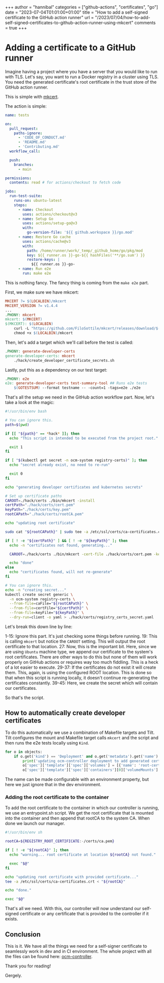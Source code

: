 +++
author = "hannibal"
categories = ["github-actions", "certificates", "go"]
date = "2023-07-04T01:01:00+01:00"
title = "How to add a self-signed certificate to the GitHub action runner"
url = "/2023/07/04/how-to-add-self-signed-certificates-to-github-action-runner-using-mkcert"
comments = true
+++

# Adding a certificate to a GitHub runner

Imagine having a project where you have a server that you would like to run with TLS. Let's say, you want to run a
Docker registry in a cluster using TLS. You need the generated certificate's root certificate in the trust store of the
GitHub action runner.

This is simple with [mkcert](https://github.com/FiloSottile/mkcert).

The action is simple:

```yaml
name: tests

on:
  pull_request:
    paths-ignore:
      - 'CODE_OF_CONDUCT.md'
      - 'README.md'
      - 'Contributing.md'
  workflow_call:

  push:
    branches:
      - main

permissions:
  contents: read # for actions/checkout to fetch code

jobs:
  run-test-suite:
    runs-on: ubuntu-latest
    steps:
      - name: Checkout
        uses: actions/checkout@v3
      - name: Setup Go
        uses: actions/setup-go@v3
        with:
          go-version-file: '${{ github.workspace }}/go.mod'
      - name: Restore Go cache
        uses: actions/cache@v3
        with:
          path: /home/runner/work/_temp/_github_home/go/pkg/mod
          key: ${{ runner.os }}-go-${{ hashFiles('**/go.sum') }}
          restore-keys: |
            ${{ runner.os }}-go-
      - name: Run e2e
        run: make e2e

```

This is nothing fancy. The fancy thing is coming from the `make e2e` part.

First, we make sure we have mkcert:

```Makefile
MKCERT ?= $(LOCALBIN)/mkcert
MKCERT_VERSION ?= v1.4.4
...
.PHONY: mkcert
mkcert: $(MKCERT)
$(MKCERT): $(LOCALBIN)
	curl -L "https://github.com/FiloSottile/mkcert/releases/download/$(MKCERT_VERSION)/mkcert-$(MKCERT_VERSION)-$(UNAME)-amd64" -o $(LOCALBIN)/mkcert
	chmod +x $(LOCALBIN)/mkcert
```

Then, let's add a target which we'll call before the test is called:

```Makefile
.PHONY: generate-developer-certs
generate-developer-certs: mkcert
	./hack/create_developer_certificate_secrets.sh
```

Lastly, put this as a dependency on our test target:

```Makefile
.PHONY: e2e
e2e: generate-developer-certs test-summary-tool ## Runs e2e tests
	$(GOTESTSUM) --format testname -- -count=1 -tags=e2e ./e2e
```

That's all the setup we need in the GitHub action workflow part. Now, let's take a look at the magic:

```bash
#!/usr/bin/env bash

# You can ignore this.
path=$(pwd)

if [[ "${path}" == *hack* ]]; then
  echo "This script is intended to be executed from the project root."

  exit 1
fi

if [ "$(kubectl get secret -n ocm-system registry-certs)" ]; then
  echo "secret already exist, no need to re-run"

  exit 0
fi

echo "generating developer certificates and kubernetes secrets"

# Set up certificate paths
CAROOT=./hack/certs ./bin/mkcert -install
certPath="./hack/certs/cert.pem"
keyPath="./hack/certs/key.pem"
rootCAPath="./hack/certs/rootCA.pem"

echo "updating root certificate"

sudo cat "${rootCAPath}" | sudo tee -a /etc/ssl/certs/ca-certificates.crt || echo "failed to append to ca-certificates. Ignoring the failure"

if [ ! -e "${certPath}" ] && [ ! -e "${keyPath}" ]; then
  echo -n "certificates not found, generating..."

  CAROOT=./hack/certs ./bin/mkcert -cert-file ./hack/certs/cert.pem -key-file ./hack/certs/key.pem registry.ocm-system.svc.cluster.local localhost 127.0.0.1 ::1

  echo "done"
else
  echo "certificates found, will not re-generate"
fi

# You can ignore this.
echo -n "creating secret..."
kubectl create secret generic \
  -n ocm-system registry-certs \
  --from-file=caFile="${rootCAPath}" \
  --from-file=certFile="${certPath}" \
  --from-file=keyFile="${keyPath}" \
  --dry-run=client -o yaml > ./hack/certs/registry_certs_secret.yaml


```

Let's break this down line by line:

1-15: Ignore this part. It's just checking some things before running.
19: This is calling `mkcert` but notice the `CAROOT` setting. This will output the root certificate to that location.
27: Now, this is the important bit. Here, since we are using `Ubuntu` machine type, we append our certificate to the
system's root certificates. There are other ways to do this but none of them will work properly on GitHub actions or
requires way too much fiddling. This is a heck of a lot easier to execute.
29-37: If the certificates do not exist it will create them. This, again, is using the configured ROOT location. This
is done so that when this script is running locally, it doesn't continue re-generating the certificates constantly.
39-45: Here, we create the secret which will contain our certificates.

So that's the script.

## How to automatically create developer certificates

To do this automatically we use a combination of Makefile targets and Tilt. Tilt configures the mount and Makefile target
calls `mkcert` and the script and then runs the e2e tests locally using `Kind`.

```python
for o in objects:
    if o.get('kind') == 'Deployment' and o.get('metadata').get('name') == 'ocm-controller':
        print('updating ocm-controller deployment to add generated certificates')
        o['spec']['template']['spec']['volumes'] = [{'name': 'root-certificate', 'secret': {'secretName': 'registry-certs', 'items': [{'key': 'caFile', 'path': 'ca.pem'}]}}]
        o['spec']['template']['spec']['containers'][0]['volumeMounts'] = [{'mountPath': '/certs', 'name': 'root-certificate'}]
```

The name can be made configurable with an environment property, but here we just ignore that in the dev environment.

### Adding the root certificate to the container

To add the root certificate to the container in which our controller is running, we use an entrypoint.sh script.
We get the root certificate that is mounted into the container and then append that rootCA to the system CA. When done
we launch our manager.

```bash
#!/usr/bin/env sh

rootCA=${REGISTRY_ROOT_CERTIFICATE:-/certs/ca.pem}

if [ ! -e "${rootCA}" ]; then
  echo "warning... root certificate at location ${rootCA} not found."

  exec "$@"
fi

echo "updating root certificate with provided certificate..."
tee -a /etc/ssl/certs/ca-certificates.crt < "${rootCA}"

echo "done."

exec "$@"
```

That's all we need. With this, our controller will now understand our self-signed certificate or any certificate that is
provided to the controller if it exists.

## Conclusion

This is it. We have all the things we need for a self-signer certificate to seamlessly work in dev and in CI environment.
The whole project with all the files can be found here: [ocm-controller](https://github.com/open-component-model/ocm-controller).

Thank you for reading!

Gergely.